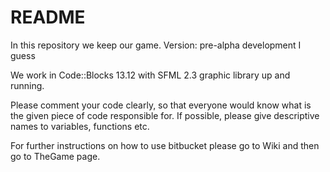 # README #

In this repository we keep our game. 
Version: pre-alpha development I guess

We work in Code::Blocks 13.12 with SFML 2.3 graphic library up and running.

Please comment your code clearly, so that everyone would know what is the given piece of code responsible for.
If possible, please give descriptive names to variables, functions etc.

For further instructions on how to use bitbucket please go to Wiki and then go to TheGame page.